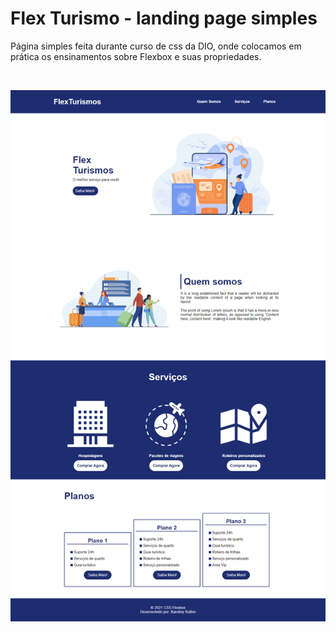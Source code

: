 <h1>Flex Turismo - landing page simples</h1>

<p>
  Página simples feita durante curso de css da DIO, onde colocamos em prática os ensinamentos sobre Flexbox e suas propriedades.
</p>
<br>

<p align="center">
  <img src="images/deploy/deploy.png" alt="deploy do site flex turismo">
</p>
